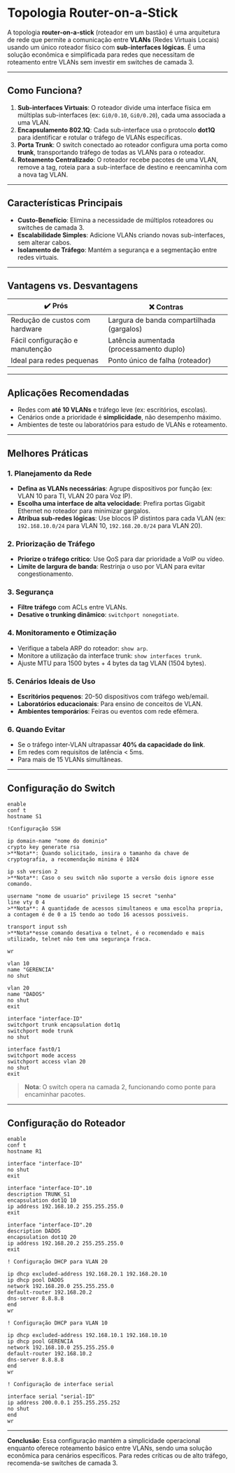 # Topologia Router-on-a-Stick

A topologia **router-on-a-stick** (roteador em um bastão) é uma arquitetura de rede que permite a comunicação entre **VLANs** (Redes Virtuais Locais) usando um único roteador físico com **sub-interfaces lógicas**. É uma solução econômica e simplificada para redes que necessitam de roteamento entre VLANs sem investir em switches de camada 3.

---

## Como Funciona?  
1. **Sub-interfaces Virtuais**: O roteador divide uma interface física em múltiplas sub-interfaces (ex: `Gi0/0.10`, `Gi0/0.20`), cada uma associada a uma VLAN.  
2. **Encapsulamento 802.1Q**: Cada sub-interface usa o protocolo **dot1Q** para identificar e rotular o tráfego de VLANs específicas.  
3. **Porta Trunk**: O switch conectado ao roteador configura uma porta como **trunk**, transportando tráfego de todas as VLANs para o roteador.  
4. **Roteamento Centralizado**: O roteador recebe pacotes de uma VLAN, remove a tag, roteia para a sub-interface de destino e reencaminha com a nova tag VLAN.  

---

## Características Principais  
- **Custo-Benefício**: Elimina a necessidade de múltiplos roteadores ou switches de camada 3.  
- **Escalabilidade Simples**: Adicione VLANs criando novas sub-interfaces, sem alterar cabos.  
- **Isolamento de Tráfego**: Mantém a segurança e a segmentação entre redes virtuais.  

---

## Vantagens vs. Desvantagens  
| **✔️ Prós**                     | **❌ Contras**                             |
| ------------------------------- | ----------------------------------------- |
| Redução de custos com hardware  | Largura de banda compartilhada (gargalos) |
| Fácil configuração e manutenção | Latência aumentada (processamento duplo)  |
| Ideal para redes pequenas       | Ponto único de falha (roteador)           |

---

## Aplicações Recomendadas  
- Redes com **até 10 VLANs** e tráfego leve (ex: escritórios, escolas).  
- Cenários onde a prioridade é **simplicidade**, não desempenho máximo.  
- Ambientes de teste ou laboratórios para estudo de VLANs e roteamento.  

---

## Melhores Práticas  

### 1. Planejamento da Rede
- **Defina as VLANs necessárias**: Agrupe dispositivos por função (ex: VLAN 10 para TI, VLAN 20 para Voz IP).  
- **Escolha uma interface de alta velocidade**: Prefira portas Gigabit Ethernet no roteador para minimizar gargalos.  
- **Atribua sub-redes lógicas**: Use blocos IP distintos para cada VLAN (ex: `192.168.10.0/24` para VLAN 10, `192.168.20.0/24` para VLAN 20).  

### 2. Priorização de Tráfego
- **Priorize o tráfego crítico**: Use QoS para dar prioridade a VoIP ou vídeo.  
- **Limite de largura de banda**: Restrinja o uso por VLAN para evitar congestionamento.  

### 3. Segurança
- **Filtre tráfego** com ACLs entre VLANs.  
- **Desative o trunking dinâmico**: `switchport nonegotiate`.  

### 4. Monitoramento e Otimização
- Verifique a tabela ARP do roteador: `show arp`.  
- Monitore a utilização da interface trunk: `show interfaces trunk`.  
- Ajuste MTU para 1500 bytes + 4 bytes da tag VLAN (1504 bytes).  

### 5. Cenários Ideais de Uso
- **Escritórios pequenos**: 20-50 dispositivos com tráfego web/email.  
- **Laboratórios educacionais**: Para ensino de conceitos de VLAN.  
- **Ambientes temporários**: Feiras ou eventos com rede efêmera.  

### 6. Quando Evitar
- Se o tráfego inter-VLAN ultrapassar **40% da capacidade do link**.  
- Em redes com requisitos de latência < 5ms.  
- Para mais de 15 VLANs simultâneas.  

---

## Configuração do Switch  
```
enable  
conf t  
hostname S1  

!Configuração SSH

ip domain-name "nome do dominio"  
crypto key generate rsa
>**Nota**: Quando solicitado, insira o tamanho da chave de cryptografia, a recomendação minima é 1024

ip ssh version 2 
>**Nota**: Caso o seu switch não suporte a versão dois ignore esse comando.

username "nome de usuario" privilege 15 secret "senha"
line vty 0 4
>**Nota**: A quantidade de acessos simultaneos e uma escolha propria, a contagem é de 0 a 15 tendo ao todo 16 acessos possiveis.

transport input ssh
>**Nota**esse comando desativa o telnet, é o recomendado e mais utilizado, telnet não tem uma segurança fraca.

wr 

vlan 10  
name "GERENCIA"  
no shut  

vlan 20  
name "DADOS"  
no shut  
exit  

interface "interface-ID"  
switchport trunk encapsulation dot1q  
switchport mode trunk  
no shut  

interface fast0/1  
switchport mode access  
switchport access vlan 20  
no shut  
exit  
```
> **Nota**: O switch opera na camada 2, funcionando como ponte para encaminhar pacotes.

---

## Configuração do Roteador  
```
enable  
conf t  
hostname R1  

interface "interface-ID"  
no shut  
exit  

interface "interface-ID".10  
description TRUNK_S1  
encapsulation dot1Q 10  
ip address 192.168.10.2 255.255.255.0  
exit  

interface "interface-ID".20
description DADOS  
encapsulation dot1Q 20  
ip address 192.168.20.2 255.255.255.0  
exit  

! Configuração DHCP para VLAN 20

ip dhcp excluded-address 192.168.20.1 192.168.20.10  
ip dhcp pool DADOS  
network 192.168.20.0 255.255.255.0  
default-router 192.168.20.2  
dns-server 8.8.8.8  
end  
wr  

! Configuração DHCP para VLAN 10

ip dhcp excluded-address 192.168.10.1 192.168.10.10  
ip dhcp pool GERENCIA  
network 192.168.10.0 255.255.255.0  
default-router 192.168.10.2  
dns-server 8.8.8.8  
end  
wr  

! Configuração de interface serial
 
interface serial "serial-ID"  
ip address 200.0.0.1 255.255.255.252  
no shut  
end  
wr  
```
---

**Conclusão**: Essa configuração mantém a simplicidade operacional enquanto oferece roteamento básico entre VLANs, sendo uma solução econômica para cenários específicos. Para redes críticas ou de alto tráfego, recomenda-se switches de camada 3.
